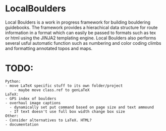 # LocalBoulders
 Local Boulders is a work in progress framework for building bouldering guidebooks. The framework provides a hierachical data structure for route information in a format which can easily be passed to formats such as tex or html using the JINJA2 templating engine. Local Boulders also performs several usful automatic function such as numbering and color coding climbs and formatting annotated topos and maps. 

# TODO:
	Python:
	- move LaTeX specific stuff to its own folder/project
        - maybe move class.ref to genLaTeX
    LaTeX:
    - GPS index of boulders
	- overhaul image captions
	  - dynamically set put command based on page size and text ammound
	  - If text doesn't use full box width change box size
    Other:
    - Consider alternatives to LaTeX. HTML?
    - documentation